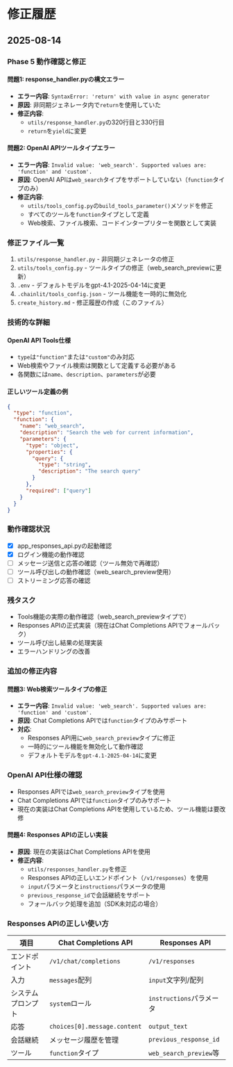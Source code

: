 # 修正履歴

## 2025-08-14

### Phase 5 動作確認と修正

#### 問題1: response_handler.pyの構文エラー
- **エラー内容**: `SyntaxError: 'return' with value in async generator`
- **原因**: 非同期ジェネレータ内で`return`を使用していた
- **修正内容**: 
  - `utils/response_handler.py`の320行目と330行目
  - `return`を`yield`に変更

#### 問題2: OpenAI APIツールタイプエラー
- **エラー内容**: `Invalid value: 'web_search'. Supported values are: 'function' and 'custom'.`
- **原因**: OpenAI APIは`web_search`タイプをサポートしていない（`function`タイプのみ）
- **修正内容**:
  - `utils/tools_config.py`の`build_tools_parameter()`メソッドを修正
  - すべてのツールを`function`タイプとして定義
  - Web検索、ファイル検索、コードインタープリターを関数として実装

### 修正ファイル一覧
1. `utils/response_handler.py` - 非同期ジェネレータの修正
2. `utils/tools_config.py` - ツールタイプの修正（web_search_previewに更新）
3. `.env` - デフォルトモデルをgpt-4.1-2025-04-14に変更
4. `.chainlit/tools_config.json` - ツール機能を一時的に無効化
5. `create_history.md` - 修正履歴の作成（このファイル）

### 技術的な詳細

#### OpenAI API Tools仕様
- `type`は`"function"`または`"custom"`のみ対応
- Web検索やファイル検索は関数として定義する必要がある
- 各関数には`name`、`description`、`parameters`が必要

#### 正しいツール定義の例
```json
{
  "type": "function",
  "function": {
    "name": "web_search",
    "description": "Search the web for current information",
    "parameters": {
      "type": "object",
      "properties": {
        "query": {
          "type": "string",
          "description": "The search query"
        }
      },
      "required": ["query"]
    }
  }
}
```

### 動作確認状況
- [x] app_responses_api.pyの起動確認
- [x] ログイン機能の動作確認  
- [ ] メッセージ送信と応答の確認（ツール無効で再確認）
- [ ] ツール呼び出しの動作確認（web_search_preview使用）
- [ ] ストリーミング応答の確認

### 残タスク
- Tools機能の実際の動作確認（web_search_previewタイプで）
- Responses APIの正式実装（現在はChat Completions APIでフォールバック）
- ツール呼び出し結果の処理実装
- エラーハンドリングの改善

### 追加の修正内容

#### 問題3: Web検索ツールタイプの修正
- **エラー内容**: `Invalid value: 'web_search'. Supported values are: 'function' and 'custom'.`
- **原因**: Chat Completions APIでは`function`タイプのみサポート
- **対応**:
  - Responses API用に`web_search_preview`タイプに修正
  - 一時的にツール機能を無効化して動作確認
  - デフォルトモデルを`gpt-4.1-2025-04-14`に変更

### OpenAI API仕様の確認
- Responses APIでは`web_search_preview`タイプを使用
- Chat Completions APIでは`function`タイプのみサポート
- 現在の実装はChat Completions APIを使用しているため、ツール機能は要改修

#### 問題4: Responses APIの正しい実装
- **原因**: 現在の実装はChat Completions APIを使用
- **修正内容**:
  - `utils/responses_handler.py`を修正
  - Responses APIの正しいエンドポイント（`/v1/responses`）を使用
  - `input`パラメータと`instructions`パラメータの使用
  - `previous_response_id`で会話継続をサポート
  - フォールバック処理を追加（SDK未対応の場合）

### Responses APIの正しい使い方

| 項目 | Chat Completions API | Responses API |
|------|---------------------|---------------|
| エンドポイント | `/v1/chat/completions` | `/v1/responses` |
| 入力 | `messages`配列 | `input`文字列/配列 |
| システムプロンプト | `system`ロール | `instructions`パラメータ |
| 応答 | `choices[0].message.content` | `output_text` |
| 会話継続 | メッセージ履歴を管理 | `previous_response_id` |
| ツール | `function`タイプ | `web_search_preview`等 |
